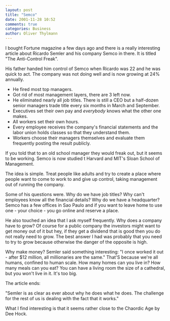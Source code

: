 ```yaml
---
layout: post
title: "Semco"
date: 2001-11-28 10:52
comments: true
categories: Business
author: Oliver Thylmann
---
```



I bought Fortune magazine a few days ago and there is a really interesting article about Ricardo Semler and his company Semco in there. It is titled &quot;The Anti-Control Freak&quot;.

His father handed him control of Semco when Ricardo was 22 and he was quick to act. The company was not doing well and is now growing at 24% annually.

- He fired most top managers.
- Got rid of most management layers, there are 3 left now.
- He eliminated nearly all job titles. There is still a CEO but a half-dozen senior managers trade title every six months in March and September.
- Executives set their own pay and _everybody_ knows what the other one makes. 
- All workers set their own hours. 
- Every employee receives the company's financial statements and the labor union holds classes so that they understand them.
- Workers choose their managers themselves and evaluate them frequently posting the result publicly.

If you told that to an old school manager they would freak out, but it seems to be working. Semco is now studied t Harvard and MIT's Sloan School of Management.

The idea is simple. Treat people like adults and try to create a place where people want to come to work to and give up control, taking management out of running the company.

Some of his questions were. Why do we have job titles? Why can't employees know all the financial details? Why do we have a headquarter? Semco has a few offices in Sao Paulo and if you want to leave home to use one - your choice - you go online and reserve a place.

He also touched an idea that I ask myself frequently. Why does a company have to grow? Of course for a public company the investors might want to get money out of it but hey, if they get a dividend that is good then you do not really need to grow. The best answer I had was probably that you need to try to grow because otherwise the danger of the opposite is high.

Why make money? Semler said something interesting: &quot;I once worked it out - after $12 million, all millionaries are the same.&quot; That'S because we're all humans, confined to human scale. How many homes can you live in? How many meals can you eat? You can have a living room the size of a cathedral, but you won't live in it. It's too big.

The article ends:

&quot;Semler is as clear as ever about why he does what he does. The challenge for the rest of us is dealing with the fact that it works.&quot; 

What I find interesting is that it seems rather close to the Chaordic Age by Dee Hock.


